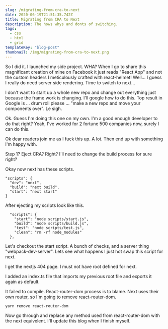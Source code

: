 ```yaml
---
slug: /migrating-from-cra-to-next
date: 2020-06-19T21:51:35.742Z
title: Migrating from CRA to Next
description: The hows whys and donts of switching.
tags:
  - css
  - html
  - grid
templateKey: "blog-post"
thumbnail: /img/migrating-from-cra-to-next.png
---
```


So I did it. I launched my side project. WHA? When I go to share this magnificant creation of mine on Facebook it just reads "React App" and not the custom headers I meticulously crafted with react-helmet! Well... I guess I really do need server side rendering. Time to switch to next...

I don't want to start up a whole new repo and change out everything just because the frame work is changing. I'll google how to do this. Top result in Google is ... drum roll please ... "make a new repo and move your components over". Le sigh.

Ok. Guess I'm doing this one on my own. I'm a good enough developer to do that right? Yeah, I've worked for 2 fortune 500 companies now, surely I can do this.

Ok dear readers join me as I fuck this up. A lot. Then end up with something I'm happy with.

Step 1? Eject CRA? Right? I'll need to change the build process for sure right?

Okay now next has these scripts.

```
"scripts": {
  "dev": "next",
  "build": "next build",
  "start": "next start"
}
```

After ejecting my scripts look like this.

```
  "scripts": {
    "start": "node scripts/start.js",
    "build": "node scripts/build.js",
    "test": "node scripts/test.js",
    "clean": "rm -rf node_modules"
  },
```

Let's checkout the start script. A bunch of checks, and a server thing "webpack-dev-server". Lets see what happens I just hot swap this script for next.

I get the nextjs 404 page. I must not have root defined for next.

I added an index.ts file that imports my previous root file and exports it again as default.

It failed to compile. React-router-dom process is to blame. Next uses their own router, so I'm going to remove react-router-dom.

`yarn remove react-router-dom`

Now go through and replace any method used from react-router-dom with the next equivelent. I'll update this blog when I finish myself.
